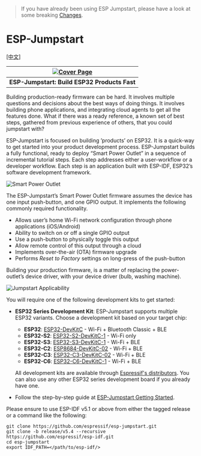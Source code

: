 > If you have already been using ESP Jumpstart, please have a look at some breaking [Changes](CHANGES.md).

# ESP-Jumpstart

[[中文]](./README_cn.md)

| [![Cover Page]](https://docs.espressif.com/projects/esp-jumpstart/en/latest/esp32/index.html) |
|:--------------------------:|
| **ESP-Jumpstart: Build ESP32 Products Fast** |

Building production-ready firmware can be hard. It involves multiple questions and decisions about the best ways of doing things. It involves building phone applications, and integrating cloud agents to get all the features done. What if there was a ready reference, a known set of best steps, gathered from previous experience of others, that you could jumpstart with?

ESP-Jumpstart is focused on building ’products’ on ESP32. It is a quick-way to get started into your product development process. ESP-Jumpstart builds a fully functional, ready to deploy “Smart Power Outlet” in a sequence of incremental tutorial steps. Each step addresses either a user-workflow or a developer workflow. Each step is an application built with ESP-IDF, ESP32’s software development framework.

![Smart Power Outlet]

The ESP-Jumpstart’s Smart Power Outlet firmware assumes the device has one input push-button, and one GPIO output. It implements the following commonly required functionality.

-   Allows user’s home Wi-Fi network configuration through phone applications (iOS/Android)
-   Ability to switch on or off a single GPIO output
-   Use a push-button to physically toggle this output
-   Allow remote control of this output through a cloud
-   Implements over-the-air (OTA) firmware upgrade
-   Performs *Reset to Factory* settings on long-press of the push-button

Building your production firmware, is a matter of replacing the power-outlet’s device driver, with your device driver (bulb, washing machine).

![Jumpstart Applicability]

You will require one of the following development kits to get started:

-   **ESP32 Series Development Kit**: ESP-Jumpstart supports multiple ESP32 variants. Choose a development kit based on your target chip:
    -   **ESP32**: [ESP32-DevKitC](https://docs.espressif.com/projects/esp-dev-kits/en/latest/esp32/esp32-devkitc/index.html) - Wi-Fi + Bluetooth Classic + BLE
    -   **ESP32-S2**: [ESP32-S2-DevKitC-1](https://docs.espressif.com/projects/esp-dev-kits/en/latest/esp32s2/esp32-s2-devkitc-1/index.html) - Wi-Fi only
    -   **ESP32-S3**: [ESP32-S3-DevKitC-1](https://docs.espressif.com/projects/esp-dev-kits/en/latest/esp32s3/esp32-s3-devkitc-1/index.html) - Wi-Fi + BLE
    -   **ESP32-C2**: [ESP8684-DevKitC-02](https://docs.espressif.com/projects/esp-dev-kits/en/latest/esp32c2/esp8684-devkitc-02/user_guide.html) - Wi-Fi + BLE
    -   **ESP32-C3**: [ESP32-C3-DevKitC-02](https://docs.espressif.com/projects/esp-dev-kits/en/latest/esp32c3/esp32-c3-devkitc-02/index.html) - Wi-Fi + BLE
    -   **ESP32-C6**: [ESP32-C6-DevKitC-1](https://docs.espressif.com/projects/esp-dev-kits/en/latest/esp32c6/esp32-c6-devkitc-1/index.html) - Wi-Fi + BLE

    All development kits are available through [Espressif's distributors](https://www.espressif.com/en/contact-us/sales-questions). You can also use any other ESP32 series development board if you already have one.
-   Follow the step-by-step guide at [ESP-Jumpstart Getting Started](https://docs.espressif.com/projects/esp-jumpstart/en/latest/esp32/index.html).

Please ensure to use ESP-IDF v5.1 or above from either the tagged release or a command like the following:

```
git clone https://github.com/espressif/esp-jumpstart.git
git clone -b release/v5.4 --recursive https://github.com/espressif/esp-idf.git
cd esp-jumpstart
export IDF_PATH=</path/to/esp-idf/>
```

  [Smart Power Outlet]: docs/_static/jumpstart-outlet.png
  [Jumpstart Applicability]: docs/_static/jumpstart-outlet-blocks.png
  [Cover Page]: docs/_static/cover_page.svg